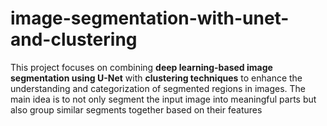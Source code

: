 # image-segmentation-with-unet-and-clustering
This project focuses on combining **deep learning-based image segmentation using U-Net** with **clustering techniques** to enhance the understanding and categorization of segmented regions in images. The main idea is to not only segment the input image into meaningful parts but also group similar segments together based on their features 
